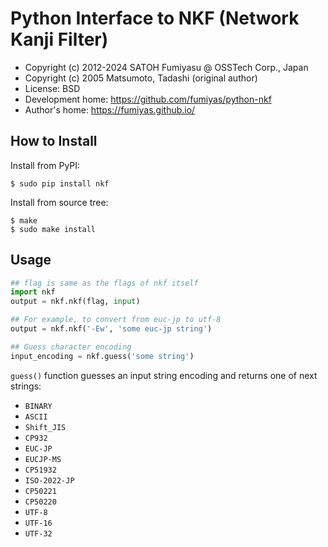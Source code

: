Python Interface to NKF (Network Kanji Filter)
======================================================================

* Copyright (c) 2012-2024 SATOH Fumiyasu @ OSSTech Corp., Japan
* Copyright (c) 2005 Matsumoto, Tadashi (original author)
* License: BSD
* Development home: <https://github.com/fumiyas/python-nkf>
* Author's home: <https://fumiyas.github.io/>

How to Install
----------------------------------------------------------------------

Install from PyPI:

```console
$ sudo pip install nkf
```

Install from source tree:

```console
$ make
$ sudo make install
```

Usage
----------------------------------------------------------------------

```python
## flag is same as the flags of nkf itself
import nkf
output = nkf.nkf(flag, input)

## For example, to convert from euc-jp to utf-8
output = nkf.nkf('-Ew', 'some euc-jp string')

## Guess character encoding
input_encoding = nkf.guess('some string')
```

`guess()` function guesses an input string encoding and returns
one of next strings:

* `BINARY`
* `ASCII`
* `Shift_JIS`
* `CP932`
* `EUC-JP`
* `EUCJP-MS`
* `CP51932`
* `ISO-2022-JP`
* `CP50221`
* `CP50220`
* `UTF-8`
* `UTF-16`
* `UTF-32`
